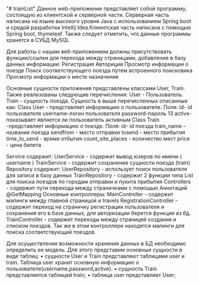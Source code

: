 "# trainList" 
Данное web-приложение представляет собой программу, состоящую из
клиентской и серверной части. Серверная часть написана на языке высокого
уровня Java с использованием Spring boot и средой разработки Intellij Idea.Клиентская часть написана с помощью Spring boot, thymeleaf. Также следует отметить, что данные программы хранятся в СУБД MySQL

Для работы с нашим веб-приложением должны присутствовать функции/ссылки для перехода между страницами, добавление в базу данных информации:
Регистрация
Авториция
Просмотр информации о поезде
Поиск соответствующего поезда путем встроенного поисковика
Просмотр информации о месте назначения

Основные сущности приложения представлены классами User, Train. Также реализованы следующие перечисления:
User - Пользователь.
Train - сущность поезда.
Сущность в выше перечисленных описанные как:
Class User - представляет информацию о пользователе. Поля:
id- id пользователя
username-логин пользователя
password-пароль
13
active-показывает является ли пользователь активным
Class Train -представляет информацию о поезде. Поля:
id- id поезда
train_name - название поезда
sendfrom - место отправки
tosend - место прибытия
time_to_send - время отбытия
count_site_places - количество мест
price - цена билета

Service содержит:
UserService - содержит вывод юзеров по имени ( username )
TrainService - содержит сохранение сущности поезда (train)
Repository содержит:
UserRepository - использует поиск пользователя для записи в базу данных
TrainRepository - содержит 2 функции типа List для поиска поездов по
городам отправки и пукнта прибытия
Сontrollers - содержит пути перехода между страничками с помощью Аннотаций @GetMapping
Основные контроллеры:
MainController - содержит мэпинги между главной страницой и travels
RegistrationController - содержит переход на страничку регистрации пользователя и сохранения его в базе данных, для авторизации берется функция
из бд.
TrainController - содержит переходы между страницей создания и списком поездов. Так же в этом контроллере находятся мапинги для поиска соответствующий поездов.

Для осуществления возможности хранения данных в БД необходимо определить ее модель. Для этого представим основные сущности в виде таблиц:
• сущности User и Train представляют таблицами user и train. Таблица user
хранит основную информацию о пользователе(username,password,active).
• сущность Train представляется таблицей train;
• таблица user представляет User;
